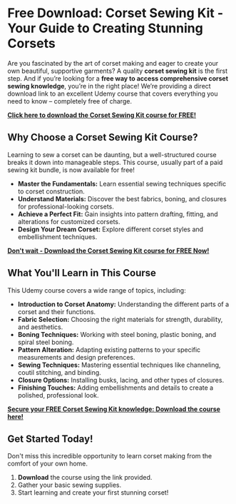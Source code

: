# Free Download: Corset Sewing Kit - Your Guide to Creating Stunning Corsets

Are you fascinated by the art of corset making and eager to create your own beautiful, supportive garments? A quality **corset sewing kit** is the first step. And if you’re looking for a **free way to access comprehensive corset sewing knowledge**, you’re in the right place! We’re providing a direct download link to an excellent Udemy course that covers everything you need to know – completely free of charge.

[**Click here to download the Corset Sewing Kit course for FREE!**](https://udemywork.com/corset-sewing-kit)

## Why Choose a Corset Sewing Kit Course?

Learning to sew a corset can be daunting, but a well-structured course breaks it down into manageable steps. This course, usually part of a paid sewing kit bundle, is now available for free!

*   **Master the Fundamentals:** Learn essential sewing techniques specific to corset construction.
*   **Understand Materials:** Discover the best fabrics, boning, and closures for professional-looking corsets.
*   **Achieve a Perfect Fit:** Gain insights into pattern drafting, fitting, and alterations for customized corsets.
*   **Design Your Dream Corset:** Explore different corset styles and embellishment techniques.

[**Don't wait - Download the Corset Sewing Kit course for FREE Now!**](https://udemywork.com/corset-sewing-kit)

## What You'll Learn in This Course

This Udemy course covers a wide range of topics, including:

*   **Introduction to Corset Anatomy:** Understanding the different parts of a corset and their functions.
*   **Fabric Selection:** Choosing the right materials for strength, durability, and aesthetics.
*   **Boning Techniques:** Working with steel boning, plastic boning, and spiral steel boning.
*   **Pattern Alteration:** Adapting existing patterns to your specific measurements and design preferences.
*   **Sewing Techniques:** Mastering essential techniques like channeling, coutil stitching, and binding.
*   **Closure Options:** Installing busks, lacing, and other types of closures.
*   **Finishing Touches:** Adding embellishments and details to create a polished, professional look.

[**Secure your FREE Corset Sewing Kit knowledge: Download the course here!**](https://udemywork.com/corset-sewing-kit)

## Get Started Today!

Don't miss this incredible opportunity to learn corset making from the comfort of your own home.

1.  **Download** the course using the link provided.
2.  Gather your basic sewing supplies.
3.  Start learning and create your first stunning corset!
